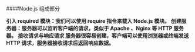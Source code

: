 ####Node.js 组成部分

**引入 required 模块：我们可以使用 require 指令来载入 Node.js 模块。**
**创建服务器：服务器可以监听客户端的请求，类似于 Apache 、Nginx 等 HTTP 服务器。**
**接收请求与响应请求 服务器很容易创建，客户端可以使用浏览器或终端发送 HTTP 请求，服务器接收请求后返回响应数据。**


